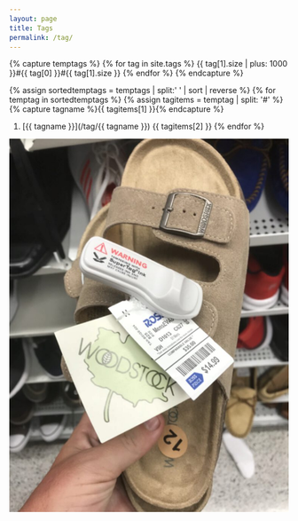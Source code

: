 ```yaml
---
layout: page
title: Tags
permalink: /tag/
---
```

    

    
<!-- https://longqian.me/2017/02/09/github-jekyll-tag/ -->
    
{% capture temptags %}
  {% for tag in site.tags %}
    {{ tag[1].size | plus: 1000 }}#{{ tag[0] }}#{{ tag[1].size }}
  {% endfor %}
{% endcapture %}

{% assign sortedtemptags = temptags | split:' ' | sort | reverse %}
{% for temptag in sortedtemptags %}
  {% assign tagitems = temptag | split: '#' %}
  {% capture tagname %}{{ tagitems[1] }}{% endcapture %}
  1. [{{ tagname }}](/tag/{{ tagname }}) {{ tagitems[2] }}
{% endfor %}

<img src="/images/tags.jpg" alt="Sandal covered in tags." />

<!--

<div id="tag-cloud">
    {{ site | tag_cloud }}
</div>
-->

<!--  LocalWords:  LocalWords 
 -->
